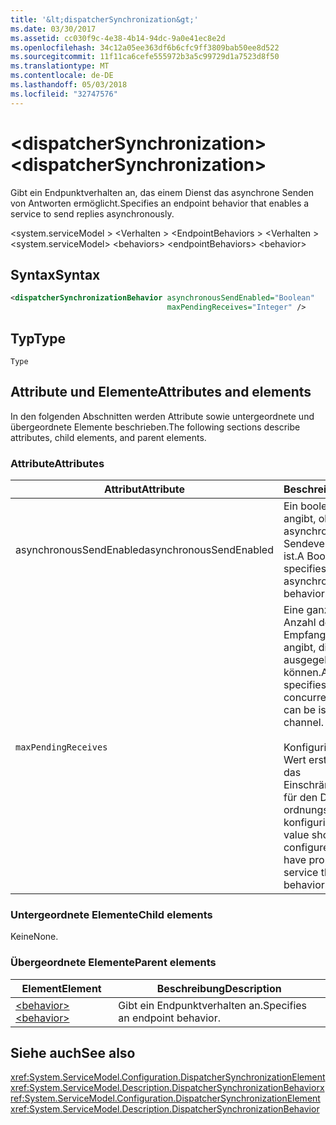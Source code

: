 ```yaml
---
title: '&lt;dispatcherSynchronization&gt;'
ms.date: 03/30/2017
ms.assetid: cc030f9c-4e38-4b14-94dc-9a0e41ec8e2d
ms.openlocfilehash: 34c12a05ee363df6b6cfc9ff3809bab50ee8d522
ms.sourcegitcommit: 11f11ca6cefe555972b3a5c99729d1a7523d8f50
ms.translationtype: MT
ms.contentlocale: de-DE
ms.lasthandoff: 05/03/2018
ms.locfileid: "32747576"
---
```

# <a name="ltdispatchersynchronizationgt"></a><span data-ttu-id="3fc3e-102">&lt;dispatcherSynchronization&gt;</span><span class="sxs-lookup"><span data-stu-id="3fc3e-102">&lt;dispatcherSynchronization&gt;</span></span>

<span data-ttu-id="3fc3e-103">Gibt ein Endpunktverhalten an, das einem Dienst das asynchrone Senden von Antworten ermöglicht.</span><span class="sxs-lookup"><span data-stu-id="3fc3e-103">Specifies an endpoint behavior that enables a service to send replies asynchronously.</span></span>

<span data-ttu-id="3fc3e-104">\<system.serviceModel > \<Verhalten > \<EndpointBehaviors > \<Verhalten ></span><span class="sxs-lookup"><span data-stu-id="3fc3e-104">\<system.serviceModel> \<behaviors> \<endpointBehaviors> \<behavior></span></span>

## <a name="syntax"></a><span data-ttu-id="3fc3e-105">Syntax</span><span class="sxs-lookup"><span data-stu-id="3fc3e-105">Syntax</span></span>

```xml
<dispatcherSynchronizationBehavior asynchronousSendEnabled="Boolean" 
                                   maxPendingReceives="Integer" />
```

## <a name="type"></a><span data-ttu-id="3fc3e-106">Typ</span><span class="sxs-lookup"><span data-stu-id="3fc3e-106">Type</span></span>

`Type`

## <a name="attributes-and-elements"></a><span data-ttu-id="3fc3e-107">Attribute und Elemente</span><span class="sxs-lookup"><span data-stu-id="3fc3e-107">Attributes and elements</span></span>

<span data-ttu-id="3fc3e-108">In den folgenden Abschnitten werden Attribute sowie untergeordnete und übergeordnete Elemente beschrieben.</span><span class="sxs-lookup"><span data-stu-id="3fc3e-108">The following sections describe attributes, child elements, and parent elements.</span></span>

### <a name="attributes"></a><span data-ttu-id="3fc3e-109">Attribute</span><span class="sxs-lookup"><span data-stu-id="3fc3e-109">Attributes</span></span>

| <span data-ttu-id="3fc3e-110">Attribut</span><span class="sxs-lookup"><span data-stu-id="3fc3e-110">Attribute</span></span>               | <span data-ttu-id="3fc3e-111">Beschreibung</span><span class="sxs-lookup"><span data-stu-id="3fc3e-111">Description</span></span>       |
| ----------------------- | ----------------- |
| <span data-ttu-id="3fc3e-112">asynchronousSendEnabled</span><span class="sxs-lookup"><span data-stu-id="3fc3e-112">asynchronousSendEnabled</span></span> | <span data-ttu-id="3fc3e-113">Ein boolescher Wert, der angibt, ob das asynchrone Sendeverhalten aktiviert ist.</span><span class="sxs-lookup"><span data-stu-id="3fc3e-113">A Boolean that specifies whether asynchronous send behavior is enabled.</span></span> |
| `maxPendingReceives`    | <span data-ttu-id="3fc3e-114">Eine ganze Zahl, die die Anzahl der gleichzeitigen Empfangsvorgänge angibt, die auf dem Kanal ausgegeben werden können.</span><span class="sxs-lookup"><span data-stu-id="3fc3e-114">An integer that specifies the number of concurrent receives that can be issued on the channel.</span></span><br /><br /> <span data-ttu-id="3fc3e-115">Konfigurieren Sie diesen Wert erst, nachdem Sie das Einschränkungsverhalten für den Dienst ordnungsgemäß konfiguriert haben.</span><span class="sxs-lookup"><span data-stu-id="3fc3e-115">This value should be configured only after you have properly configured service throttling behavior.</span></span> |

### <a name="child-elements"></a><span data-ttu-id="3fc3e-116">Untergeordnete Elemente</span><span class="sxs-lookup"><span data-stu-id="3fc3e-116">Child elements</span></span>

<span data-ttu-id="3fc3e-117">Keine</span><span class="sxs-lookup"><span data-stu-id="3fc3e-117">None.</span></span>

### <a name="parent-elements"></a><span data-ttu-id="3fc3e-118">Übergeordnete Elemente</span><span class="sxs-lookup"><span data-stu-id="3fc3e-118">Parent elements</span></span>

| <span data-ttu-id="3fc3e-119">Element</span><span class="sxs-lookup"><span data-stu-id="3fc3e-119">Element</span></span> | <span data-ttu-id="3fc3e-120">Beschreibung</span><span class="sxs-lookup"><span data-stu-id="3fc3e-120">Description</span></span> |  
| ------- | ----------- |  
| [<span data-ttu-id="3fc3e-121">\<behavior></span><span class="sxs-lookup"><span data-stu-id="3fc3e-121">\<behavior></span></span>](../../../../../docs/framework/configure-apps/file-schema/wcf/behavior-of-endpointbehaviors.md)|<span data-ttu-id="3fc3e-122">Gibt ein Endpunktverhalten an.</span><span class="sxs-lookup"><span data-stu-id="3fc3e-122">Specifies an endpoint behavior.</span></span> |

## <a name="see-also"></a><span data-ttu-id="3fc3e-123">Siehe auch</span><span class="sxs-lookup"><span data-stu-id="3fc3e-123">See also</span></span>

 <span data-ttu-id="3fc3e-124"><xref:System.ServiceModel.Configuration.DispatcherSynchronizationElement> <xref:System.ServiceModel.Description.DispatcherSynchronizationBehavior></span><span class="sxs-lookup"><span data-stu-id="3fc3e-124"><xref:System.ServiceModel.Configuration.DispatcherSynchronizationElement> <xref:System.ServiceModel.Description.DispatcherSynchronizationBehavior></span></span>
